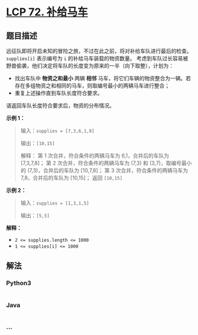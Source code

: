 # [LCP 72. 补给马车](https://leetcode.cn/problems/hqCnmP)

## 题目描述

<!-- 这里写题目描述 -->

远征队即将开启未知的冒险之旅，不过在此之前，将对补给车队进行最后的检查。`supplies[i]` 表示编号为 `i` 的补给马车装载的物资数量。
考虑到车队过长容易被野兽偷袭，他们决定将车队的长度变为原来的一半（向下取整），计划为：
- 找出车队中 **物资之和最小** 两辆 **相邻** 马车，将它们车辆的物资整合为一辆。若存在多组物资之和相同的马车，则取编号最小的两辆马车进行整合；
- 重复上述操作直到车队长度符合要求。

请返回车队长度符合要求后，物资的分布情况。

**示例 1：**
>输入：`supplies = [7,3,6,1,8]`
>
>输出：`[10,15]`
>
>解释：
> 第 1 次合并，符合条件的两辆马车为 6,1，合并后的车队为 [7,3,7,8]；
> 第 2 次合并，符合条件的两辆马车为 (7,3) 和 (3,7)，取编号最小的 (7,3)，合并后的车队为 [10,7,8]；
> 第 3 次合并，符合条件的两辆马车为 7,8，合并后的车队为 [10,15]；
>返回 `[10,15]`

**示例 2：**
>输入：`supplies = [1,3,1,5]`
>
>输出：`[5,5]`

**解释：**
- `2 <= supplies.length <= 1000`
- `1 <= supplies[i] <= 1000`

## 解法

<!-- 这里可写通用的实现逻辑 -->

<!-- tabs:start -->

### **Python3**

<!-- 这里可写当前语言的特殊实现逻辑 -->

```python

```

### **Java**

<!-- 这里可写当前语言的特殊实现逻辑 -->

```java

```

### **...**

```

```

<!-- tabs:end -->
